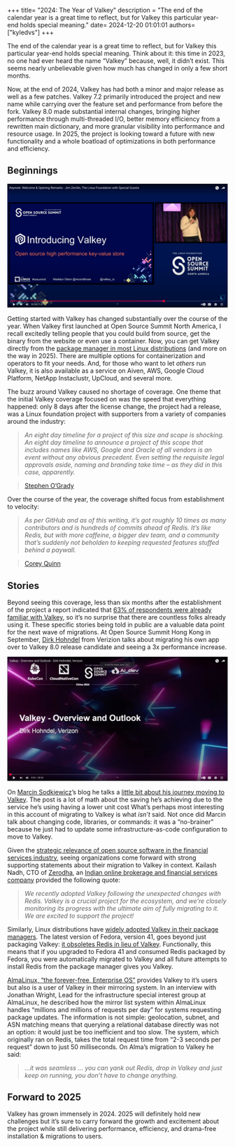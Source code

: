 
+++
title=  "2024: The Year of Valkey"
description = "The end of the calendar year is a great time to reflect, but for Valkey this particular year-end holds special meaning."
date= 2024-12-20 01:01:01
authors= ["kyledvs"]
+++

The end of the calendar year is a great time to reflect, but for Valkey this particular year-end holds special meaning.
Think about it: this time in 2023, no one had ever heard the name “Valkey” because, well, it didn’t exist.
This seems nearly unbelievable given how much has changed in only a few short months.

Now, at the end of 2024, Valkey has had both a minor and major release as well as a few patches.
Valkey 7.2 primarily introduced the project and new name while carrying over the feature set and performance from before the fork.
Valkey 8.0 made substantial internal changes, bringing higher performance through multi-threaded I/O, better memory efficiency from a rewritten main dictionary, and more granular visibility into performance and resource usage.
In 2025, the project is looking toward a future with new functionality and a whole boatload of optimizations in both performance and efficiency.

## Beginnings

[![YouTube video thumbnail of open source summit north america](images/ossna-thumb.jpg)](https://youtu.be/74Svvu37I_8?si=onLIvlu3X_ncKdh2&t=3055)

Getting started with Valkey has changed substantially over the course of the year.
When Valkey first launched at Open Source Summit North America, I recall excitedly telling people that you could build from source, get the binary from the website or even use a container.
Now, you can get Valkey directly from the [package manager in most Linux distributions](https://repology.org/project/valkey/versions) (and more on the way in 2025).
There are multiple options for containerization and operators to fit your needs.
And, for those who want to let *others* run Valkey, it is also available as a service on Aiven, AWS, Google Cloud Platform, NetApp Instaclustr, UpCloud, and several more.

The buzz around Valkey caused no shortage of coverage.
One theme that the initial Valkey coverage focused on was the speed that everything happened: only 8 days after the license change, the project had a release, was a Linux foundation project with supporters from a variety of companies around the industry:

> *An eight day timeline for a project of this size and scope is shocking.
An eight day timeline to announce a project of this scope that includes names like AWS, Google and Oracle of all vendors is an event without any obvious precedent.
Even setting the requisite legal approvals aside, naming and branding take time – as they did in this case, apparently.*

> [Stephen O’Grady](https://redmonk.com/sogrady/2024/07/16/post-valkey-world/)

Over the course of the year, the coverage shifted focus from establishment to velocity:

> *As per GitHub and as of this writing, it’s got roughly 10 times as many contributors and is hundreds of commits ahead of Redis.
It’s like Redis, but with more caffeine, a bigger dev team, and a community that’s suddenly not beholden to keeping requested features stuffed behind a paywall.*

> [Corey Quinn](https://www.lastweekinaws.com/blog/aws-valkey-play-when-a-fork-becomes-a-price-cut/)

## Stories

Beyond seeing this coverage, less than six months after the establishment of the project a report indicated that [63% of respondents were already familiar with Valkey](https://thenewstack.io/redis-users-want-a-change/), so it’s no surprise that there are countless folks already using it.
These specific stories being told in public are a valuable data point for the next wave of migrations.
At Open Source Summit Hong Kong in September, [Dirk Hohndel](https://www.facesofopensource.com/dirk-hohndel/) from Verizion talks about migrating his own app over to Valkey 8.0 release candidate and seeing a 3x performance increase.

[![YouTube video thumbnail of open source summit hong kong](images/osshk-dirk.jpg)](https://www.youtube.com/watch?v=Qp74Nn-d5a8)

On [Marcin Sodkiewicz](https://aws.amazon.com/developer/community/heroes/marcin-sodkiewicz/)’s blog he talks a [little bit about his journey moving to Valkey](https://sodkiewiczm.medium.com/elasticache-serverless-valkey-review-1e3329cfbfa0).
The post is a lot of math about the saving he’s achieving due to the service he’s using having a lower unit cost
What’s perhaps most interesting in this account of migrating to Valkey is what *isn’t* said.
Not once did Marcin talk about changing code, libraries, or commands: it was a “no-brainer” because he just had to update some infrastructure-as-code configuration to move to Valkey.

Given the [strategic relevance of open source software in the financial services industry](https://www.linuxfoundation.org/blog/iwb-2024-state-of-open-source-financial-services), seeing organizations come forward with strong supporting statements about their migration to Valkey in context.
Kailash Nadh, CTO of [Zerodha](http://zerodha.com/), an [Indian online brokerage and financial services company](https://en.wikipedia.org/wiki/Zerodha) provided the following quote:

>*We recently adopted Valkey following the unexpected changes with Redis.
Valkey is a crucial project for the ecosystem, and we’re closely monitoring its progress with the ultimate aim of fully migrating to it.
We are excited to support the project!*

Similarly, Linux distributions have [widely adopted Valkey in their package managers](https://repology.org/project/valkey/versions).
The latest version of Fedora, version 41, goes beyond just packaging Valkey: [it obsoletes Redis in lieu of Valkey](https://fedoraproject.org/wiki/Changes/Replace_Redis_With_Valkey#Upgrade/compatibility_impact).
Functionally, this means that if you upgraded to Fedora 41 and consumed Redis packaged by Fedora, you were automatically migrated to Valkey and all future attempts to install Redis from the package manager gives you Valkey.

[AlmaLinux, “the forever-free, Enterprise OS”](https://almalinux.org/) provides Valkey to it’s users but also is a user of Valkey in their mirroring  system.
In an interview with Jonathan Wright, Lead for the infrastructure special interest group at AlmaLinux, he described how the mirror list system within AlmaLinux handles “millions and millions of requests per day” for systems requesting package updates.
The information is not simple: geolocation, subnet, and ASN matching means that querying a relational database directly was not an option: it would just be too inefficient and too slow.
The system, which originally ran on Redis, takes the total request time from “2-3 seconds per request” down to just 50 milliseconds.
On Alma’s migration to Valkey he said:

> *...it was seamless ... you can yank out Redis, drop in Valkey and just keep on running, you don’t have to change anything.*

## Forward to 2025

Valkey has grown immensely in 2024.
2025 will definitely hold new challenges but it’s sure to carry forward the growth and excitement about the project while still delivering performance, efficiency, and drama-free installation & migrations to users.
